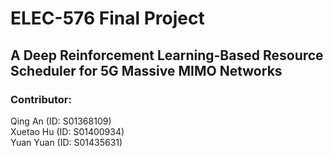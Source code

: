 # ELEC-576 Final Project
## A Deep Reinforcement Learning-Based Resource Scheduler for 5G Massive MIMO Networks
### Contributor:
Qing An (ID: S01368109)   
Xuetao Hu (ID: S01400934)  
Yuan Yuan (ID: S01435631)  
